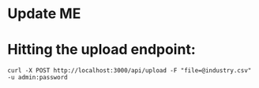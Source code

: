 # Update ME
# Hitting the upload endpoint: 
```
curl -X POST http://localhost:3000/api/upload -F "file=@industry.csv" -u admin:password   
```
